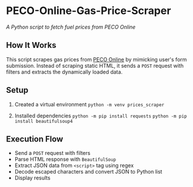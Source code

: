 # PECO-Online-Gas-Price-Scraper

*A Python script to fetch fuel prices from PECO Online*

## How It Works

This script scrapes gas prices from [PECO Online](https://www.peco-online.ro/) by mimicking user's form submission. Instead of scraping static HTML, it sends a `POST` request with filters and extracts the dynamically loaded data.

## Setup

1. Created a virtual environment
`python -m venv prices_scraper`

2. Installed dependencies
`python -m pip install requests`
`python -m pip install beautifulsoup4`

## Execution Flow

- Send a `POST` request with filters
- Parse HTML response with `BeautifulSoup`
- Extract JSON data from `<script>` tag using regex
- Decode escaped characters and convert JSON to Python list
- Display results
